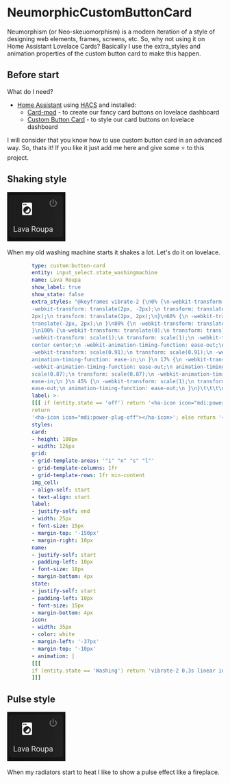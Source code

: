 # NeumorphicCustomButtonCard
Neumorphism (or Neo-skeuomorphism) is a modern iteration of a style of designing web elements, frames, screens, etc. So, why not using it on Home Assistant Lovelace Cards? Basically I use the extra_styles and animation properties of the custom button card to make this happen.

## Before start

What do I need?

- [Home Assistant](https://www.home-assistant.io/) using [HACS](https://hacs.xyz/) and installed:
  - [Card-mod](https://github.com/thomasloven/lovelace-card-mod) - to create our fancy card buttons on lovelace dashboard
  - [Custom Button Card](https://github.com/custom-cards/button-card) - to style our card buttons on lovelace dashboard

I will consider that you know how to use custom button card in an advanced way.
So, thats it! If you like it just add me here and give some ⭐ to this project.

## Shaking style

![shaking](shake.gif)

When my old washing machine starts it shakes a lot. Let's do it on lovelace.

```yaml
        type: custom:button-card
        entity: input_select.state_washingmachine
        name: Lava Roupa
        show_label: true
        show_state: false
        extra_styles: "@keyframes vibrate-2 {\n0% {\n-webkit-transform: translate(0);\n transform: translate(0);\n}\n20% {\n
        -webkit-transform: translate(2px, -2px);\n transform: translate(2px, -2px);\n}\n40% {\n-webkit-transform: translate(2px,
        2px);\n transform: translate(2px, 2px);\n}\n60% {\n -webkit-transform: translate(-2px, 2px);\n transform:
        translate(-2px, 2px);\n }\n80% {\n -webkit-transform: translate(-2px, -2px);\n transform: translate(-2px, -2px);\n
        }\n100% {\n-webkit-transform: translate(0);\n transform: translate(0);\n }\n}\n@keyframes heartbeat {\n from {\n
        -webkit-transform: scale(1);\n transform: scale(1);\n -webkit-transform-origin: center center;\n transform-origin:
        center center;\n -webkit-animation-timing-function: ease-out;\n animation-timing-function: ease-out;\n }\n 10% {\n
        -webkit-transform: scale(0.91);\n transform: scale(0.91);\n -webkit-animation-timing-function: ease-in;\n
        animation-timing-function: ease-in;\n }\n 17% {\n -webkit-transform: scale(0.98);\n transform: scale(0.98);\n
        -webkit-animation-timing-function: ease-out;\n animation-timing-function: ease-out;\n }\n 33% {\n -webkit-transform:
        scale(0.87);\n transform: scale(0.87);\n -webkit-animation-timing-function: ease-in;\n animation-timing-function:
        ease-in;\n }\n 45% {\n -webkit-transform: scale(1);\n transform: scale(1);\n -webkit-animation-timing-function:
        ease-out;\n animation-timing-function: ease-out;\n }\n}\t\t\t\n"
        label: >-
        [[[ if (entity.state == 'off') return '<ha-icon icon="mdi:power"></ha-icon>'; if (entity.state == 'switched-off')
        return
        '<ha-icon icon="mdi:power-plug-off"></ha-icon>'; else return '<ha-icon icon="mdi:water"></ha-icon>'; ]]]
        styles:
        card:
        - height: 100px
        - width: 126px
        grid:
        - grid-template-areas: '"i" "n" "s" "l"'
        - grid-template-columns: 1fr
        - grid-template-rows: 1fr min-content
        img_cell:
        - align-self: start
        - text-align: start
        label:
        - justify-self: end
        - width: 25px
        - font-size: 15px
        - margin-top: '-150px'
        - margin-right: 10px
        name:
        - justify-self: start
        - padding-left: 10px
        - font-size: 18px
        - margin-bottom: 4px
        state:
        - justify-self: start
        - padding-left: 10px
        - font-size: 15px
        - margin-bottom: 4px
        icon:
        - width: 35px
        - color: white
        - margin-left: '-37px'
        - margin-top: '-10px'
        - animation: |
        [[[
        if (entity.state == 'Washing') return 'vibrate-2 0.3s linear infinite both';
        ]]]
```

## Pulse style

![heat](shake.gif)

When my radiators start to heat I like to show a pulse effect like a fireplace.


